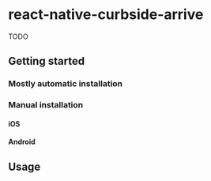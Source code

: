 
# react-native-curbside-arrive

TODO

## Getting started


### Mostly automatic installation


### Manual installation


#### iOS


#### Android



## Usage
  